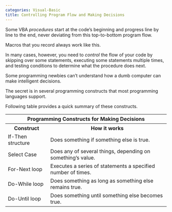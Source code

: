 ```yaml
---
categories: Visual-Basic
title: Controlling Program Flow and Making Decisions
---
```


Some VBA *procedures* start at the code’s beginning and progress line by line to the end, never deviating from this top-to-bottom program flow. 

Macros that you record always work like this. 

In many cases, however, you need to *control* the flow of your code by skipping over some statements, executing some statements multiple times, and testing conditions to determine what the procedure does next. 

Some programming newbies can’t understand how a dumb computer can make intelligent decisions. 

The secret is in several programming constructs that most programming languages support. 

Following table provides a quick summary of these constructs. 

<table class="w3-table-all w3-mobile w3-card-4">
    <tr>
        <th class="w3-center" colspan="2">Programming Constructs for Making Decisions</th>
    </tr>
    <tr>
        <th>Construct</th>
        <th>How it works</th>
    </tr>
    <tr>
        <td>If-Then structure</td>
        <td>
            Does something if something else is true.
        </td>
    </tr>
    <tr>
        <td>Select Case</td>
        <td>
            Does any of several things, depending on something’s value.
        </td>
    </tr>
    <tr>
        <td>For-Next loop</td>
        <td>
            Executes a series of statements a specified number of times.
        </td>
    </tr>
    <tr>
        <td>Do-While loop</td>
        <td>
            Does something as long as something else remains true.
        </td>
    </tr>
    <tr>
        <td>Do-Until loop</td>
        <td>
            Does something until something else becomes true.
        </td>
    </tr>
</table>



